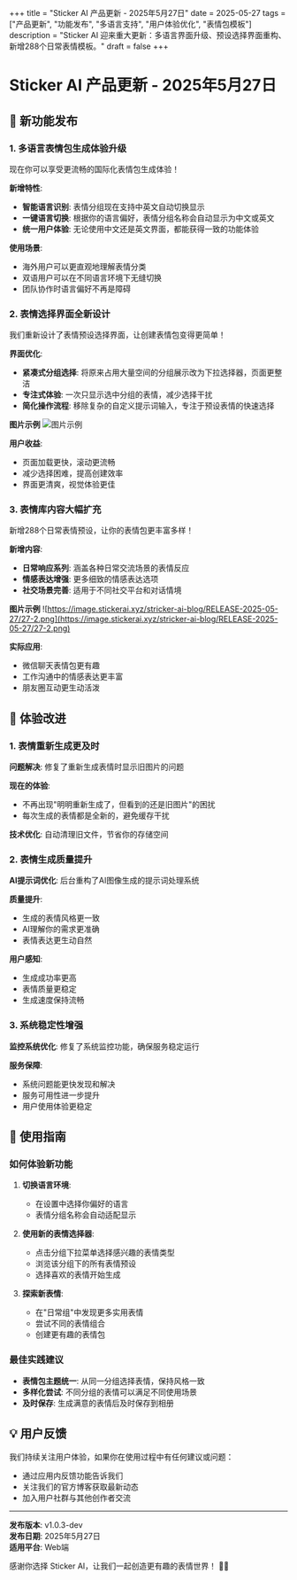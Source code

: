 +++
title = "Sticker AI 产品更新 - 2025年5月27日"
date = 2025-05-27
tags = ["产品更新", "功能发布", "多语言支持", "用户体验优化", "表情包模板"]
description = "Sticker AI 迎来重大更新：多语言界面升级、预设选择界面重构、新增288个日常表情模板。"
draft = false
+++
# Sticker AI 产品更新 - 2025年5月27日

## 🎉 新功能发布

### 1. 多语言表情包生成体验升级

现在你可以享受更流畅的国际化表情包生成体验！

**新增特性**:
- **智能语言识别**: 表情分组现在支持中英文自动切换显示
- **一键语言切换**: 根据你的语言偏好，表情分组名称会自动显示为中文或英文
- **统一用户体验**: 无论使用中文还是英文界面，都能获得一致的功能体验

**使用场景**: 
- 海外用户可以更直观地理解表情分类
- 双语用户可以在不同语言环境下无缝切换
- 团队协作时语言偏好不再是障碍

### 2. 表情选择界面全新设计

我们重新设计了表情预设选择界面，让创建表情包变得更简单！

**界面优化**:
- **紧凑式分组选择**: 将原来占用大量空间的分组展示改为下拉选择器，页面更整洁
- **专注式体验**: 一次只显示选中分组的表情，减少选择干扰
- **简化操作流程**: 移除复杂的自定义提示词输入，专注于预设表情的快速选择

**图片示例**
![图片示例](https://image.stickerai.xyz/stricker-ai-blog/RELEASE-2025-05-27/27-1.png)

**用户收益**:
- 页面加载更快，滚动更流畅
- 减少选择困难，提高创建效率
- 界面更清爽，视觉体验更佳

### 3. 表情库内容大幅扩充

新增288个日常表情预设，让你的表情包更丰富多样！

**新增内容**:
- **日常响应系列**: 涵盖各种日常交流场景的表情反应
- **情感表达增强**: 更多细致的情感表达选项
- **社交场景完善**: 适用于不同社交平台和对话情境

**图片示例**
![https://image.stickerai.xyz/stricker-ai-blog/RELEASE-2025-05-27/27-2.png](https://image.stickerai.xyz/stricker-ai-blog/RELEASE-2025-05-27/27-2.png)

**实际应用**:
- 微信聊天表情包更有趣
- 工作沟通中的情感表达更丰富
- 朋友圈互动更生动活泼



## 🚀 体验改进

### 1. 表情重新生成更及时

**问题解决**: 修复了重新生成表情时显示旧图片的问题

**现在的体验**:
- 不再出现"明明重新生成了，但看到的还是旧图片"的困扰
- 每次生成的表情都是全新的，避免缓存干扰

**技术优化**: 自动清理旧文件，节省你的存储空间

### 2. 表情生成质量提升

**AI提示词优化**: 后台重构了AI图像生成的提示词处理系统

**质量提升**:
- 生成的表情风格更一致
- AI理解你的需求更准确
- 表情表达更生动自然

**用户感知**:
- 生成成功率更高
- 表情质量更稳定
- 生成速度保持流畅

### 3. 系统稳定性增强

**监控系统优化**: 修复了系统监控功能，确保服务稳定运行

**服务保障**:
- 系统问题能更快发现和解决
- 服务可用性进一步提升
- 用户使用体验更稳定

## 🎯 使用指南

### 如何体验新功能

1. **切换语言环境**:
   - 在设置中选择你偏好的语言
   - 表情分组名称会自动适配显示

2. **使用新的表情选择器**:
   - 点击分组下拉菜单选择感兴趣的表情类型
   - 浏览该分组下的所有表情预设
   - 选择喜欢的表情开始生成

3. **探索新表情**:
   - 在"日常组"中发现更多实用表情
   - 尝试不同的表情组合
   - 创建更有趣的表情包

### 最佳实践建议

- **表情包主题统一**: 从同一分组选择表情，保持风格一致
- **多样化尝试**: 不同分组的表情可以满足不同使用场景
- **及时保存**: 生成满意的表情后及时保存到相册

## 💡 用户反馈

我们持续关注用户体验，如果你在使用过程中有任何建议或问题：

- 通过应用内反馈功能告诉我们
- 关注我们的官方博客获取最新动态
- 加入用户社群与其他创作者交流

---

**发布版本**: v1.0.3-dev  
**发布日期**: 2025年5月27日  
**适用平台**: Web端

感谢你选择 Sticker AI，让我们一起创造更有趣的表情世界！ 🎨✨ 